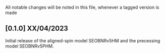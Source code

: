 All notable changes will be noted in this file, whenever a tagged
version is made

## [0.1.0] XX/04/2023

Initial release of the aligned-spin model SEOBNRv5HM and the
precessing model SEOBNRv5PHM.
